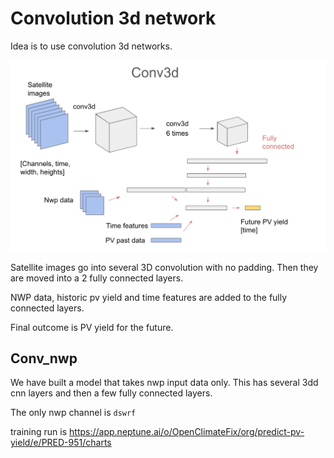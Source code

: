 # Convolution 3d network

Idea is to use convolution 3d networks.

![](architect.png)

Satellite images go into several 3D convolution with no padding.
Then they are moved into a 2 fully connected layers.

NWP data, historic pv yield and time features are added to the fully connected layers.

Final outcome is PV yield for the future.

## Conv_nwp

We have built a model that takes nwp input data only. 
This has several 3dd cnn layers and then a few fully connected layers. 

The only nwp channel is `dswrf`

training run is https://app.neptune.ai/o/OpenClimateFix/org/predict-pv-yield/e/PRED-951/charts
